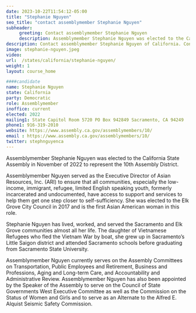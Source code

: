 ```yaml
---
date: 2023-10-22T11:54:12-05:00
title: "Stephanie Nguyen"
seo_title: "contact assemblymember Stephanie Nguyen"
subheader:
     greeting: Contact assemblymember Stephanie Nguyen
     description: Assemblymember Stephanie Nguyen was elected to the California State Assembly in November of 2022 to represent the 10th Assembly District.
description: Contact assemblymember Stephanie Nguyen of California. Contact information for Stephanie Nguyen includes email address, phone number, and mailing address.
image: stephanie-nguyen.jpeg
video:
url:  /states/california/stephanie-nguyen/
weight: 1
layout: course_home

####candidate
name: Stephanie Nguyen
state: California
party: Democratic
role: Assemblymember
inoffice: current
elected: 2022
mailing1: State Capitol Room 5720 PO Box 942849 Sacramento, CA 94249
phone1: 916-319-2010
website: https://www.assembly.ca.gov/assemblymembers/10/
email : https://www.assembly.ca.gov/assemblymembers/10/
twitter: stephnguyenca
---
```


Assemblymember Stephanie Nguyen was elected to the California State Assembly in November of 2022 to represent the 10th Assembly District.

Assemblymember Nguyen served as the Executive Director of Asian Resources, Inc. (ARI) to ensure that all communities, especially the low-income, immigrant, refugee, limited English speaking youth, formerly incarcerated and undocumented, have access to support and services to help them get one step closer to self-sufficiency. She was elected to the Elk Grove City Council in 2017 and is the first Asian American woman in this role.

Stephanie Nguyen has lived, worked, and served the Sacramento and Elk Grove communities almost all her life. The daughter of Vietnamese Refugees who fled the Vietnam War by boat, she grew up in Sacramento’s Little Saigon district and attended Sacramento schools before graduating from Sacramento State University.

Assemblymember Nguyen currently serves on the Assembly Committees on Transportation, Public Employees and Retirement, Business and Professions, Aging and Long-term Care, and Accountability and Administrative Review. Assemblymember Nguyen has also been appointed by the Speaker of the Assembly to serve on the Council of State Governments West Executive Committee as well as the Commission on the Status of Women and Girls and to serve as an Alternate to the Alfred E. Alquist Seismic Safety Commission.
